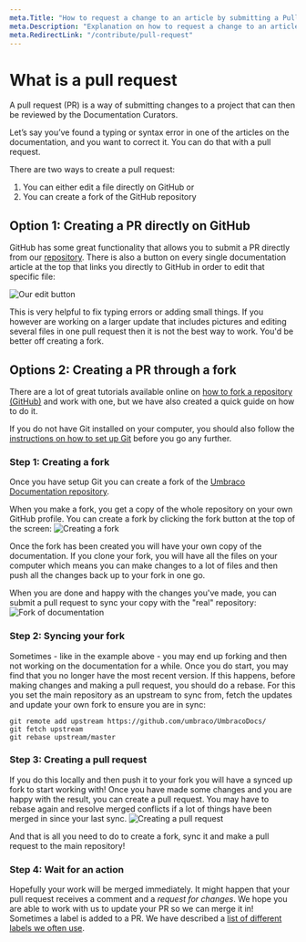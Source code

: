```yaml
---
meta.Title: "How to request a change to an article by submitting a Pull Request"
meta.Description: "Explanation on how to request a change to an article by submitting a Pull Request"
meta.RedirectLink: "/contribute/pull-request"
---
```


# What is a pull request

A pull request (PR) is a way of submitting changes to a project that can then be reviewed by the Documentation Curators.

Let’s say you’ve found a typing or syntax error in one of the articles on the documentation, and you want to correct it. You can do that with a pull request.

There are two ways to create a pull request:

1. You can either edit a file directly on GitHub or
2. You can create a fork of the GitHub repository

## Option 1: Creating a PR directly on GitHub

GitHub has some great functionality that allows you to submit a PR directly from our [repository](https://github.com/umbraco/UmbracoDocs/). There is also a button on every single documentation article at the top that links you directly to GitHub in order to edit that specific file:

![Our edit button](images/edit-this-page.png)

This is very helpful to fix typing errors or adding small things. If you however are working on a larger update that includes pictures and editing several files in one pull request then it is not the best way to work. You'd be better off creating a fork.

## Options 2: Creating a PR through a fork

There are a lot of great tutorials available online on [how to fork a repository (GitHub)](https://help.github.com/articles/fork-a-repo/) and work with one, but we have also created a quick guide on how to do it.

If you do not have Git installed on your computer, you should also follow the [instructions on how to set up Git](https://help.github.com/articles/set-up-git/) before you go any further.

### Step 1: Creating a fork

Once you have setup Git you can create a fork of the [Umbraco Documentation repository](https://github.com/umbraco/UmbracoDocs/).

When you make a fork, you get a copy of the whole repository on your own GitHub profile. You can create a fork by clicking the fork button at the top of the screen:
![Creating a fork](images/fork-repository.png)

Once the fork has been created you will have your own copy of the documentation. If you clone your fork, you will have all the files on your computer which means you can make changes to a lot of files and then push all the changes back up to your fork in one go.

When you are done and happy with the changes you've made, you can submit a pull request to sync your copy with the "real" repository:
![Fork of documentation](images/example-of-fork.png)

### Step 2: Syncing your fork

Sometimes - like in the example above - you may end up forking and then not working on the documentation for a while. Once you do start, you may find that you no longer have the most recent version. If this happens, before making changes and making a pull request, you should do a rebase. For this you set the main repository as an upstream to sync from, fetch the updates and update your own fork to ensure you are in sync:

```none
git remote add upstream https://github.com/umbraco/UmbracoDocs/
git fetch upstream
git rebase upstream/master
```

### Step 3: Creating a pull request

If you do this locally and then push it to your fork you will have a synced up fork to start working with! Once you have made some changes and you are happy with the result, you can create a pull request. You may have to rebase again and resolve merged conflicts if a lot of things have been merged in since your last sync.
![Creating a pull request](images/pull-request.png)

And that is all you need to do to create a fork, sync it and make a pull request to the main repository!

### Step 4: Wait for an action

Hopefully your work will be merged immediately.  It might happen that your pull request receives a comment and a *request for changes*. We hope you are able to work with us to update your PR so we can merge it in!
Sometimes a label is added to a PR.  We have described a [list of different labels we often use](../index.md#labels).
